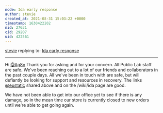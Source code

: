 ```yaml
---
node: Ida early response
author: stevie
created_at: 2021-08-31 15:03:22 +0000
timestamp: 1630422202
nid: 27631
cid: 29207
uid: 422561
---
```




[stevie](../profile/stevie) replying to: [Ida early response](../notes/eustatic/08-29-2021/ida-early-response)

----
Hi [@Ag8n](/profile/Ag8n) Thank you for asking and for your concern. All Public Lab staff are safe. We've been reaching out to a lot of our friends and collaborators in the past couple days. All we've been in touch with are safe, but will defiantly be looking for support and resources in recovery. The links [@eustatic](/profile/eustatic) shared above and on the /wiki/ida page are good. 

We have not been able to get into our office yet to see if there is any damage, so in the mean time our store is currently closed to new orders until we're able to get going again. 
